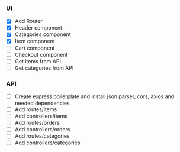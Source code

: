 ### UI ###
- [x] Add Router
- [x] Header component
- [x] Categories component
- [x] Item component
- [ ] Cart component
- [ ] Checkout component
- [ ] Get items from API
- [ ] Get categories from API

### API ###
- [ ] Create express boilerplate and install json parser, cors, axios and needed dependencies
- [ ] Add routes/items
- [ ] Add controllers/items
- [ ] Add routes/orders
- [ ] Add controllers/orders
- [ ] Add routes/categories
- [ ] Add controllers/categories
